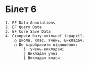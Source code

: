 ﻿# Білет 6


	1. EF Data Annotations
	2. EF Query Data
	3. EF Core Save Data
	4. Створити базу шкільної ієрархії.
		○ Школа, Клас, Учень, Викладач. 
		○ Де відобразити відношення:
			§  учень-викладачі
			§ Викладач учні
			§ Викладач класи
	
	

